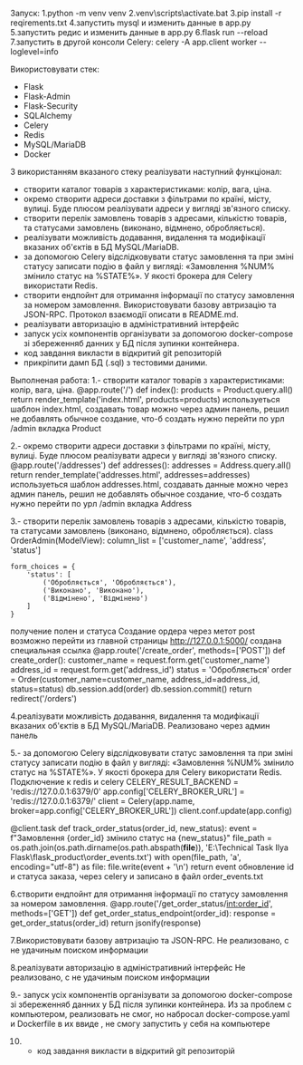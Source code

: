 Запуск:
1.python -m venv venv
2.venv\scripts\activate.bat
3.pip install -r reqirements.txt
4.запустить mysql и изменить данные в app.py
5.запустить редис и изменить данные в app.py
6.flask run --reload
7.запустить в другой консоли Celery: celery -A app.client worker --loglevel=info




Використовувати стек:
- Flask
- Flask-Admin
- Flask-Security
- SQLAlchemy
- Celery
- Redis
- MySQL/MariaDB
- Docker


З використанням вказаного стеку реалізувати наступний функціонал:
 - створити каталог товарів з характеристиками: колір, вага, ціна.
 - окремо створити адреси доставки з фільтрами по країні, місту, вулиці. Буде плюсом реалізувати адреси у вигляді зв'язного списку.
 - створити перелік замовлень товарів з адресами, кількістю товарів, та статусами замовлень (виконано, відмнено, обробляється). 
 - реалізувати можливість додавання, видалення та модифікації вказаних об'єктів в БД MySQL/MariaDB.
 - за допомогою Celery відслідковувати статус замовлення та при зміні статусу записати подію в файл у вигляді: «Замовлення %NUM% змінило статус на %STATE%». У якості брокера для Celery використати Redis.
 - створити ендпойнт для отримання інформації по статусу замовлення за номером замовлення. Використовувати базову автризацію та JSON-RPC. Протокол взаємодії описати в README.md.
 - реалізувати авторизацію в адміністративний інтерфейс
 - запуск усіх компонентів організувати за допомогою  docker-compose  зі збереженняб данних у БД після зупинки контейнера.
 - код завдання викласти в відкритий git репозиторій
 - прикріпити дамп БД (.sql) з тестовими даними.


Выполненая работа:
1.- створити каталог товарів з характеристиками: колір, вага, ціна. 
@app.route('/')
def index():
    products = Product.query.all()
    return render_template('index.html', products=products)
используеться шаблон index.html, создавать товар можно через админ панель, решил не добавлять обычное создание, что-б создать нужно перейти по урл /admin вкладка Product

2.- окремо створити адреси доставки з фільтрами по країні, місту, вулиці. Буде плюсом реалізувати адреси у вигляді зв'язного списку. 
@app.route('/addresses')
def addresses():
    addresses = Address.query.all()
    return render_template('addresses.html', addresses=addresses)
    используеться шаблон addresses.html, создавать данные можно через админ панель, решил не добавлять обычное создание, что-б создать нужно перейти по урл /admin вкладка Address


3.- створити перелік замовлень товарів з адресами, кількістю товарів, та статусами замовлень (виконано, відмнено, обробляється). 
class OrderAdmin(ModelView):
    column_list = ['customer_name', 'address', 'status']

    form_choices = {
        'status': [
            ('Обробляється', 'Обробляється'),
            ('Виконано', 'Виконано'),
            ('Відмінено', 'Відмінено')
        ]
    }

получение полен и статуса 
Создание ордера через метот post возможно перейти из главной страницы http://127.0.0.1:5000/ создана специальная ссылка 
@app.route('/create_order', methods=['POST'])
def create_order():
    customer_name = request.form.get('customer_name')
    address_id = request.form.get('address_id')
    status = 'Обробляється'
    order = Order(customer_name=customer_name, address_id=address_id, status=status)
    db.session.add(order)
    db.session.commit()
    return redirect('/orders')

4.реалізувати можливість додавання, видалення та модифікації вказаних об'єктів в БД MySQL/MariaDB. Реализовано через админ панель

5.- за допомогою Celery відслідковувати статус замовлення та при зміні статусу записати подію в файл у вигляді: «Замовлення %NUM% змінило статус на %STATE%». У якості брокера для Celery використати Redis.
Подключение к redis и celery 
CELERY_RESULT_BACKEND = 'redis://127.0.0.1:6379/0'
app.config['CELERY_BROKER_URL'] = 'redis://127.0.0.1:6379/'
client = Celery(app.name, broker=app.config['CELERY_BROKER_URL'])
client.conf.update(app.config)

@client.task
def track_order_status(order_id, new_status):
    event = f"Замовлення {order_id} змінило статус на {new_status}"
    file_path = os.path.join(os.path.dirname(os.path.abspath(__file__)), 'E:\Technical Task Ilya Flask\flask_product\order_events.txt')
    with open(file_path, 'a', encoding="utf-8") as file:
        file.write(event + '\n')
    return event
обновление id и статуса заказа, через сelery и записано в файл order_events.txt

6.створити ендпойнт для отримання інформації по статусу замовлення за номером замовлення.
@app.route('/get_order_status/<int:order_id>', methods=['GET'])
def get_order_status_endpoint(order_id):
    response = get_order_status(order_id)
    return jsonify(response)

7.Використовувати базову автризацію та JSON-RPC.
Не реализовано, с не удачиным поиском информации

8.реалізувати авторизацію в адміністративний інтерфейс
Не реализовано, с не удачиным поиском информации

9.- запуск усіх компонентів організувати за допомогою  docker-compose  зі збереженняб данних у БД після зупинки контейнера.
Из за проблем с компьютером, реализовать не смог, но набросал docker-compose.yaml и Dockerfile в их ввиде , не смогу запустить у себя на компьютере 

10. - код завдання викласти в відкритий git репозиторій
   
    
